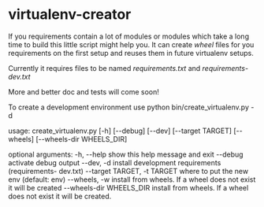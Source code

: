 virtualenv-creator
==================

If you requirements contain a lot of modules or modules which take a long time to build this little script might help you.
It can create *wheel* files for you requirements on the first setup and reuses them in future virtualenv setups.

Currently it requires files to be named *requirements.txt* and *requirements-dev.txt*

More and better doc and tests will come soon!

To create a development environment use
  python bin/create_virtualenv.py -d


usage: create_virtualenv.py [-h] [--debug] [--dev] [--target TARGET]
                            [--wheels] [--wheels-dir WHEELS_DIR]

optional arguments:
  -h, --help            show this help message and exit
  --debug               activate debug output
  --dev, -d             install development requirements (requirements-
                        dev.txt)
  --target TARGET, -t TARGET
                        where to put the new env (default: env)
  --wheels, -w          install from wheels. If a wheel does not exist it will
                        be created
  --wheels-dir WHEELS_DIR
                        install from wheels. If a wheel does not exist it will
                        be created.
